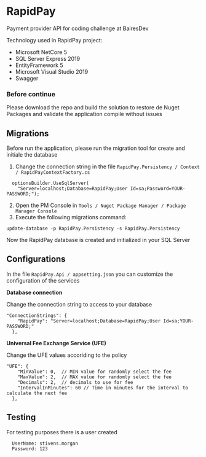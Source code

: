 # RapidPay
Payment provider API for coding challenge at BairesDev

Technology used in RapidPay project:
* Microsoft NetCore 5
* SQL Server Express 2019
* EntityFramework 5
* Microsoft Visual Studio 2019
* Swagger

### Before continue
Please download the repo and build the solution to restore de Nuget Packages and validate the application compile without issues 

## Migrations
Before run the application, please run the migration tool for create and initiale the database
1. Change the connection string in the file `RapidPay.Persistency / Context / RapidPayContextFactory.cs`
~~~
  optionsBuilder.UseSqlServer(
    "Server=localhost;Database=RapidPay;User Id=sa;Password=YOUR-PASSWORD;");
~~~
2. Open the PM Console in `Tools / Nuget Package Manager / Package Manager Console`
3. Execute the following migrations command:
~~~
update-database -p RapidPay.Persistency -s RapidPay.Persistency
~~~
Now the RapidPay database is created and initialized in your SQL Server

## Configurations
In the file `RapidPay.Api / appsetting.json` you can customize the configuration of the services

__Database connection__ 

Change the connection string to access to your database
~~~
"ConnectionStrings": {
    "RapidPay": "Server=localhost;Database=RapidPay;User Id=sa;YOUR-PASSWORD;"
  },
~~~

__Universal Fee Exchange Service (UFE)__

Change the UFE values accoriding to the policy
~~~
"UFE": {
    "MinValue": 0,  // MIN value for randomly select the fee
    "MaxValue": 2,  // MAX value for randomly select the fee
    "Decimals": 2,  // decimals to use for fee
    "IntervalInMinutes": 60 // Time in minutes for the interval to calculate the next fee
  },
~~~

## Testing 
For testing purposes there is a user created 
~~~
  UserName: stivens.morgan
  Password: 123
~~~
